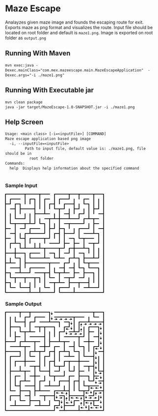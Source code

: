 # Maze Escape
Analayzes given maze image and founds the escaping route for exit. Exports maze as png format and visualizes the route. Input file should be located on root folder and default is `maze1.png`. Image is exported on root folder as `output.png`

## Running With Maven
```
mvn exec:java -Dexec.mainClass="com.mex.mazeescape.main.MazeEscapeApplication"  -Dexec.args="-i ./maze1.png"
```

## Running With Executable jar
```
mvn clean package
java -jar target/MazeEscape-1.0-SNAPSHOT.jar -i ./maze1.png
```

## Help Screen
```
Usage: <main class> [-i=<inputFile>] [COMMAND]
Maze escape application based png image
  -i, --inputFile=<inputFile>
         Path to input file, default value is: ./maze1.png, file should be in
           root folder
Commands:
  help  Displays help information about the specified command
  
```

### Sample Input
![alt text](./maze1.png "Sample input")

### Sample Output
![alt text](./samples/output3.png "Sample output")
